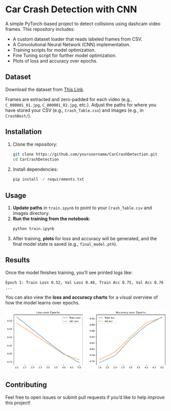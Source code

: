 # Car Crash Detection with CNN

A simple PyTorch-based project to detect collisions using dashcam video frames. This repository includes:
- A custom dataset loader that reads labeled frames from CSV.
- A Convolutional Neural Network (CNN) implementation.
- Training scripts for model optimization.
- Fine Tuning script for further model optimization.
- Plots of loss and accuracy over epochs.

## Dataset

Download the dataset from [This Link](https://www.kaggle.com/datasets/asefjamilajwad/car-crash-dataset-ccd).

Frames are extracted and zero-padded for each video (e.g., `C_000001_01.jpg`, `C_000001_02.jpg`, etc.). Adjust the paths for where you have stored your CSV (e.g., `Crash_Table.csv`) and images (e.g., in `CrashBest/`).

## Installation

1. Clone the repository:
   ```bash
   git clone https://github.com/yourusername/CarCrashDetection.git
   cd CarCrashDetection
   ```
2. Install dependencies:
   ```bash
   pip install -r requirements.txt
   ```

## Usage

1. **Update paths** in `train.ipynb` to point to your `Crash_Table.csv` and images directory.
2. **Run the training from the notebook**:
   ```bash
   python train.ipynb
   ```
3. After training, **plots** for loss and accuracy will be generated, and the final model state is saved (e.g., `final_model.pth`).

## Results

Once the model finishes training, you’ll see printed logs like:
```
Epoch 1: Train Loss 0.52, Val Loss 0.48, Train Acc 0.75, Val Acc 0.76
...
```
You can also view the **loss and accuracy charts** for a visual overview of how the model learns over epochs.

![Training Result](/result.png)

## Contributing

Feel free to open issues or submit pull requests if you’d like to help improve this project!